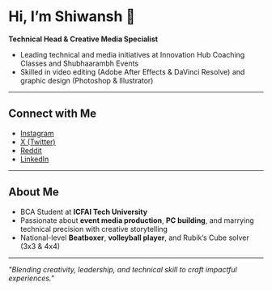 # Hi, I’m Shiwansh 👋

**Technical Head & Creative Media Specialist**
- Leading technical and media initiatives at Innovation Hub Coaching Classes and Shubhaarambh Events
- Skilled in video editing (Adobe After Effects & DaVinci Resolve) and graphic design (Photoshop & Illustrator)

---

##  Connect with Me

-  [Instagram](https://www.instagram.com/pwfplayz_)
-  [X (Twitter)](https://x.com/shiwansh_bind)
-  [Reddit](https://www.reddit.com/user/shibbu_pwf_dev)
-  [LinkedIn](https://www.linkedin.com/in/shiwansh-bind-aa5983382/)

---

##  About Me
- BCA Student at **ICFAI Tech University**
- Passionate about **event media production**, **PC building**, and marrying technical precision with creative storytelling
- National-level **Beatboxer**, **volleyball player**, and Rubik’s Cube solver (3x3 & 4x4)

---

*"Blending creativity, leadership, and technical skill to craft impactful experiences."*
